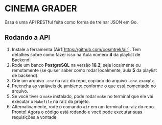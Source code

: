 # CINEMA GRADER

Essa é uma API RESTful feita como forma de treinar JSON em Go. 

## Rodando a API
1. Instale a ferramenta (Air)[https://github.com/cosmtrek/air]. Tem detalhes sobre como fazer isso na Aula número **4** da playlist de Backend.
2. Rode um banco **PostgreSQL** na versão **16.2**, seja localmente ou remotamente (se quiser saber como rodar localmente, aula **5** da playlist de backend).
3. Crie um arquivo `.env` na raiz do repo, copiado do arquivo `.env.example`.
4. Preencha as variáveis de ambiente conforme o que está comentado no arquivo.
5. Se você tiver o `make` instalado, pode rodar `make` no terminal que ele vai executar o `Makefile` na raiz do projeto.
6. Alternativamente, rode o comando `air` em um terminal na raiz do repo. Pronto! Agora o código está rodando e você pode executar suas requisições a vontade.